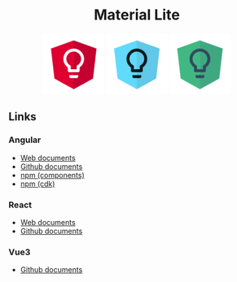<h1 align="center">Material Lite</h1>
<div align="center">
  <img src="./logos/angular-material-lite.svg" width="120px"></img>
  <img src="./logos/react-material-lite.svg" width="120px"></img>
  <img src="./logos/vue-material-lite.svg" width="120px"></img>
</div>

## Links
### Angular
- [Web documents](https://material-lite.web.app/angular)
- [Github documents](https://github.com/junpei10/material-lite/tree/main/angular#readme)
- [npm (components)](https://www.npmjs.com/package/@material-lite/angular)
- [npm (cdk)](https://www.npmjs.com/package/@material-lite/angular-cdk)

### React
- [Web documents](https://material-lite.web.app/react)
- [Github documents](https://github.com/junpei10/material-lite/tree/main/react#readme)
<!-- - [npm (components)](https://www.npmjs.com/package/@material-lite/react) -->
<!-- - [npm (cdk)](https://www.npmjs.com/package/@material-lite/react-cdk) -->


### Vue3
<!-- - [Web documents](https://material-lite.web.app/vue3) -->
- [Github documents](https://github.com/junpei10/material-lite/tree/main/vue3#readme)
<!-- - [npm (components)](https://www.npmjs.com/package/@material-lite/vue3) -->
<!-- - [npm (cdk)](https://www.npmjs.com/package/@material-lite/vue3-cdk) -->
